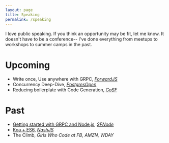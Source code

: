```yaml
---
layout: page
title: Speaking
permalink: /speaking
---
```


I love public speaking. If you think an opportunity may be fit, let me know.
It doesn't have to be a conference-- I've done everything
from meetups to workshops to summer camps in the past.

# Upcoming

- Write once, Use anywhere with GRPC, _[ForwardJS]_
- Concurrency Deep-Dive, _[PostgresOpen]_
- Reducing boilerplate with Code Generation, _[GoSF]_

# Past
- [Getting started with GRPC and Node.js](https://www.youtube.com/watch?v=U7GTHv0bn3w), _[SFNode]_
- [Koa + ES6](https://www.meetup.com/nashjs/events/224842082/), _[NashJS]_
- The Climb, _Girls Who Code at FB, AMZN, WDAY_


[NashJS]: http://nashjs.org/
[SFNode]: https://www.meetup.com/sfnode/
[ForwardJS]: https://forwardjs.com/
[GoSF]: https://www.meetup.com/golangsf/
[PostgresOpen]: https://2017.postgresopen.org/
